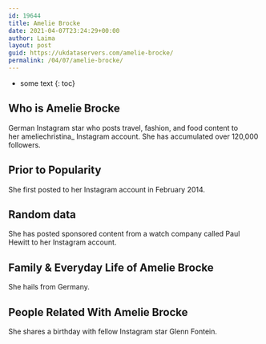 ```yaml
---
id: 19644
title: Amelie Brocke
date: 2021-04-07T23:24:29+00:00
author: Laima
layout: post
guid: https://ukdataservers.com/amelie-brocke/
permalink: /04/07/amelie-brocke/
---
```


* some text
{: toc}


## Who is Amelie Brocke
                  
                  
                  
German Instagram star who posts travel, fashion, and food content to her ameliechristina_ Instagram account. She has accumulated over 120,000 followers. 
                  
              
            
              
            
                
                
                
## Prior to Popularity
                  
                  
                  
She first posted to her Instagram account in February 2014. 
                  
              
            
              
            
                
                
                
## Random data
                  
                  
                  
She has posted sponsored content from a watch company called Paul Hewitt to her Instagram account. 
                  
              
            
              
            
                
                
                
## Family & Everyday Life of Amelie Brocke
                  
                  
                  
She hails from Germany. 
                  
              
            
              
            
                
                
                
## People Related With Amelie Brocke
                  
                  
                  
She shares a birthday with fellow Instagram star Glenn Fontein. 
                  
              
            
              
            
                
              
            
              
              
            
            
              
            
          
          
          